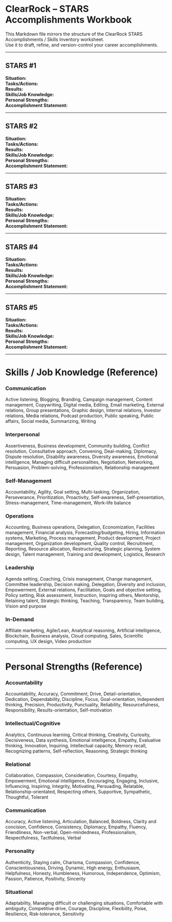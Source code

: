 # ClearRock – STARS Accomplishments Workbook

This Markdown file mirrors the structure of the ClearRock STARS Accomplishments / Skills Inventory worksheet.  
Use it to draft, refine, and version-control your career accomplishments.

---

## STARS #1
**Situation:**  
**Tasks/Actions:**  
**Results:**  
**Skills/Job Knowledge:**  
**Personal Strengths:**  
**Accomplishment Statement:**  

---

## STARS #2
**Situation:**  
**Tasks/Actions:**  
**Results:**  
**Skills/Job Knowledge:**  
**Personal Strengths:**  
**Accomplishment Statement:**  

---

## STARS #3
**Situation:**  
**Tasks/Actions:**  
**Results:**  
**Skills/Job Knowledge:**  
**Personal Strengths:**  
**Accomplishment Statement:**  

---

## STARS #4
**Situation:**  
**Tasks/Actions:**  
**Results:**  
**Skills/Job Knowledge:**  
**Personal Strengths:**  
**Accomplishment Statement:**  

---

## STARS #5
**Situation:**  
**Tasks/Actions:**  
**Results:**  
**Skills/Job Knowledge:**  
**Personal Strengths:**  
**Accomplishment Statement:**  

---

# Skills / Job Knowledge (Reference)

### Communication
Active listening, Blogging, Branding, Campaign management, Content management, Copywriting, Digital media, Editing, Email marketing, External relations, Group presentations, Graphic design, Internal relations, Investor relations, Media relations, Podcast production, Public speaking, Public affairs, Social media, Summarizing, Writing

### Interpersonal
Assertiveness, Business development, Community building, Conflict resolution, Consultative approach, Convening, Deal-making, Diplomacy, Dispute resolution, Disability awareness, Diversity awareness, Emotional intelligence, Managing difficult personalities, Negotiation, Networking, Persuasion, Problem-solving, Professionalism, Relationship management

### Self-Management
Accountability, Agility, Goal setting, Multi-tasking, Organization, Perseverance, Prioritization, Proactivity, Self-awareness, Self-presentation, Stress-management, Time-management, Work-life balance

### Operations
Accounting, Business operations, Delegation, Economization, Facilities management, Financial analysis, Forecasting/budgeting, Hiring, Information systems, Marketing, Process management, Product development, Project management, Organization development, Quality control, Recruitment, Reporting, Resource allocation, Restructuring, Strategic planning, System design, Talent management, Training and development, Logistics, Research

### Leadership
Agenda setting, Coaching, Crisis management, Change management, Committee leadership, Decision making, Delegation, Diversity and inclusion, Empowerment, External relations, Facilitation, Goals and objective setting, Policy setting, Risk assessment, Instruction, Inspiring others, Mentorship, Retaining talent, Strategic thinking, Teaching, Transparency, Team building, Vision and purpose

### In-Demand
Affiliate marketing, Agile/Lean, Analytical reasoning, Artificial intelligence, Blockchain, Business analysis, Cloud computing, Sales, Scientific computing, UX design, Video production

---

# Personal Strengths (Reference)

### Accountability
Accountability, Accuracy, Commitment, Drive, Detail-orientation, Dedication, Dependability, Discipline, Focus, Goal-orientation, Independent thinking, Precision, Productivity, Punctuality, Reliability, Resourcefulness, Responsibility, Results-orientation, Self-motivation

### Intellectual/Cognitive
Analytics, Continuous learning, Critical thinking, Creativity, Curiosity, Decisiveness, Data synthesis, Emotional intelligence, Empathy, Evaluative thinking, Innovation, Inquiring, Intellectual capacity, Memory recall, Recognizing patterns, Self-reflection, Reasoning, Strategic thinking

### Relational
Collaboration, Compassion, Consideration, Courtesy, Empathy, Empowerment, Emotional intelligence, Encouraging, Engaging, Inclusive, Influencing, Inspiring, Integrity, Motivating, Persuading, Relatable, Relationship-orientated, Respecting others, Supportive, Sympathetic, Thoughtful, Tolerant

### Communication
Accuracy, Active listening, Articulation, Balanced, Boldness, Clarity and concision, Confidence, Consistency, Diplomacy, Empathy, Fluency, Friendliness, Non-verbal, Open-mindedness, Professionalism, Respectfulness, Tactfulness, Verbal

### Personality
Authenticity, Staying calm, Charisma, Compassion, Confidence, Conscientiousness, Driving, Dynamic, High energy, Enthusiasm, Helpfulness, Honesty, Humbleness, Humorous, Independence, Optimism, Passion, Patience, Positivity, Sincerity

### Situational
Adaptability, Managing difficult or challenging situations, Comfortable with ambiguity, Competitive drive, Courage, Discipline, Flexibility, Poise, Resilience, Risk-tolerance, Sensitivity
